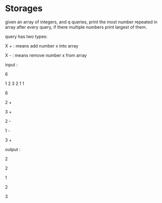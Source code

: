 # Storages

given an array of integers, and q queries, print the most number repeated in array after every query, if there multiple numbers print largest of them.

query has two types:

X + : means add number x into array

X - : means remove number x from array

input :

6

1 2 3 2 1 1

6

2 +

3 +

2 -

1 - 

3 +

output :

2

2

1

2

3

```cpp

```
